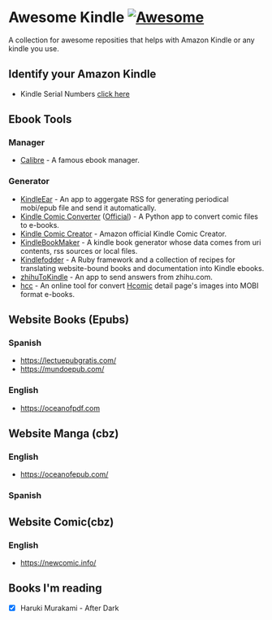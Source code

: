 # Awesome Kindle [![Awesome](https://awesome.re/badge-flat2.svg)](https://awesome.re)
A collection for awesome reposities that helps with Amazon Kindle or any kindle you use.

## Identify your Amazon Kindle

- Kindle Serial Numbers [click here](https://wiki.mobileread.com/wiki/Kindle_Serial_Numbers)

## Ebook Tools

### Manager

* [Calibre](https://github.com/kovidgoyal/calibre) - A famous ebook manager.

### Generator

* [KindleEar](https://github.com/cdhigh/KindleEar) - An app to aggergate RSS for generating periodical mobi/epub file and send it automatically.
* [Kindle Comic Converter](https://github.com/ciromattia/kcc) ([Official](https://kcc.iosphe.re/)) - A Python app to convert comic files to e-books.
* [Kindle Comic Creator](https://www.amazon.com/gp/feature.html?ie=UTF8&docId=1001103761) - Amazon official Kindle Comic Creator.
* [KindleBookMaker](https://github.com/barretlee/kindleBookMaker) - A kindle book generator whose data comes from uri contents, rss sources or local files.
* [Kindlefodder](https://github.com/danchoi/kindlefodder) - A Ruby framework and a collection of recipes for translating website-bound books and documentation into Kindle ebooks.
* [zhihuToKindle](https://github.com/Rockyzsu/zhihuToKindle) - An app to send answers from zhihu.com.
* [hcc](https://github.com/ystyle/hcc) - An online tool for convert [Hcomic](https://c-upp.com/) detail page's images into MOBI format e-books.

## Website Books (Epubs)

### Spanish

- https://lectuepubgratis.com/
- https://mundoepub.com/

### English

- https://oceanofpdf.com

## Website Manga (cbz)

### English

- https://oceanofepub.com/

### Spanish

## Website Comic(cbz)

### English
- https://newcomic.info/


## Books I'm reading

- [x] Haruki Murakami - After Dark


